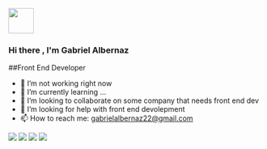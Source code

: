 <span><img src="https://img.icons8.com/cute-clipart/2x/usa.png" width="50"></span>
### Hi there , I'm Gabriel Albernaz
##Front End Developer


- 🔭 I’m not working right now
- 🌱 I’m currently learning ...
- 👯 I’m looking to collaborate on some company that needs front end dev
- 🤔 I’m looking for help with front end devolepment
- 📫 How to reach me: gabrielalbernaz22@gmail.com


<span><img src="https://img.icons8.com/color/2x/javascript-logo-1.png"></span>
<span><img src="https://img.icons8.com/color/2x/css3.png"></span>
<span><img src="https://img.icons8.com/color/2x/javascript.png"></span>
<span><img src="https://img.icons8.com/color/2x/bootstrap.png"></span>


